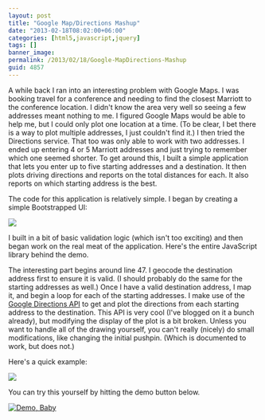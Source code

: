 ```yaml
---
layout: post
title: "Google Map/Directions Mashup"
date: "2013-02-18T08:02:00+06:00"
categories: [html5,javascript,jquery]
tags: []
banner_image: 
permalink: /2013/02/18/Google-MapDirections-Mashup
guid: 4857
---
```


A while back I ran into an interesting problem with Google Maps. I was booking travel for a conference and needing to find the closest Marriott to the conference location. I didn't know the area very well so seeing a few addresses meant nothing to me. I figured Google Maps would be able to help me, but I could only plot one location at a time. (To be clear, I bet there is a way to plot multiple addresses, I just couldn't find it.) I then tried the Directions service. That too was only able to work with two addresses. I ended up entering 4 or 5 Marriott addresses and just trying to remember which one seemed shorter. To get around this, I built a simple application that lets you enter up to five starting addresses and a destination. It then plots driving directions and reports on the total distances for each. It also reports on which starting address is the best.
<!--more-->
The code for this application is relatively simple. I began by creating a simple Bootstrapped UI:

<img src="https://static.raymondcamden.com/images/screenshot64.png" />

I built in a bit of basic validation logic (which isn't too exciting) and then began work on the real meat of the application. Here's the entire JavaScript library behind the demo.

<script src="https://gist.github.com/cfjedimaster/4977674.js"></script>

The interesting part begins around line 47. I geocode the destination address first to ensure it is valid. (I should probably do the same for the starting addresses as well.) Once I have a valid destination address, I map it, and begin a loop for each of the starting addresses. I make use of the <a href="https://developers.google.com/maps/documentation/directions/">Google Directions API</a> to get and plot the directions from each starting address to the destination. This API is very cool (I've blogged on it a bunch already), but modifying the display of the plot is a bit broken. Unless you want to handle all of the drawing yourself, you can't really (nicely) do small modifications, like changing the initial pushpin. (Which is documented to work, but does not.) 

Here's a quick example:

<img src="https://static.raymondcamden.com/images/screenshot65.png" />

You can try this yourself by hitting the demo button below.

<a href="http://www.raymondcamden.com/demos/2013/feb/13/test.html"><img src="https://static.raymondcamden.com/images/icon_128.png" title="Demo, Baby" border="0"></a>